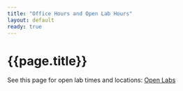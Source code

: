 ```yaml
---
title: "Office Hours and Open Lab Hours"
layout: default
ready: true
---
```


# {{page.title}}

See this page for open lab times and locations: <a href = https://open-lab-scheduler.herokuapp.com/>Open Labs</a>

